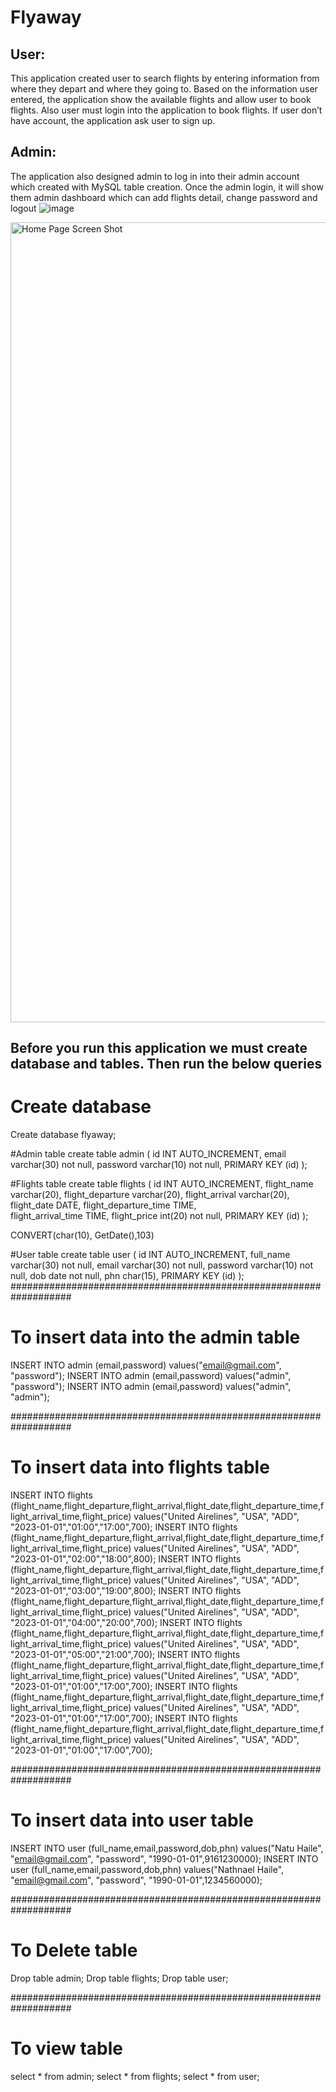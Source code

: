 # Flyaway


## User: 
This application created user to search flights by entering information from where they depart and where they going to. Based on the information user entered, the application show the available flights and allow user to book flights. Also user must login into the application to book flights. If user don’t have account, the application ask user to sign up.  

## Admin: 
The application also designed admin to log in into their admin account which created with MySQL table creation. Once the admin login, it will show them admin dashboard which can add flights detail, change password and logout
![image](https://user-images.githubusercontent.com/107365917/180038181-4dcd4af3-ae65-43e0-88ab-318f050bb3e2.png)



<img width="1280" alt="Home Page Screen Shot" src="https://user-images.githubusercontent.com/107365917/180038057-861d331f-4e2e-469d-9472-5c742f8afdd9.png">

## Before you run this application we must create database and tables. Then run the below queries

# Create database 
   Create database flyaway;


#Admin table
create table admin
(
id INT AUTO_INCREMENT,
email varchar(30) not null,
password varchar(10) not null,
PRIMARY KEY (id)
);

#Flights table
create table flights
(
id INT AUTO_INCREMENT,
flight_name varchar(20),
flight_departure varchar(20),
flight_arrival varchar(20),
flight_date DATE,
flight_departure_time TIME,  
flight_arrival_time TIME,
flight_price int(20) not null,
PRIMARY KEY (id)
);

CONVERT(char(10), GetDate(),103)

#User table
create table user
(
id INT AUTO_INCREMENT,
full_name varchar(30) not null,
email varchar(30) not null,
password varchar(10) not null,
dob date not null,
phn char(15), 
PRIMARY KEY (id)
);
###################################################################

# To insert data into the admin table 
INSERT INTO admin (email,password) values("email@gmail.com", "password");
INSERT INTO admin (email,password) values("admin", "password");
INSERT INTO admin (email,password) values("admin", "admin");

###################################################################

# To insert data into flights table 
INSERT INTO flights (flight_name,flight_departure,flight_arrival,flight_date,flight_departure_time,flight_arrival_time,flight_price) 
values("United Airelines", "USA", "ADD", "2023-01-01","01:00","17:00",700);
INSERT INTO flights (flight_name,flight_departure,flight_arrival,flight_date,flight_departure_time,flight_arrival_time,flight_price) 
values("United Airelines", "USA", "ADD", "2023-01-01","02:00","18:00",800);
INSERT INTO flights (flight_name,flight_departure,flight_arrival,flight_date,flight_departure_time,flight_arrival_time,flight_price) 
values("United Airelines", "USA", "ADD", "2023-01-01","03:00","19:00",800);
INSERT INTO flights (flight_name,flight_departure,flight_arrival,flight_date,flight_departure_time,flight_arrival_time,flight_price) 
values("United Airelines", "USA", "ADD", "2023-01-01","04:00","20:00",700);
INSERT INTO flights (flight_name,flight_departure,flight_arrival,flight_date,flight_departure_time,flight_arrival_time,flight_price) 
values("United Airelines", "USA", "ADD", "2023-01-01","05:00","21:00",700);
INSERT INTO flights (flight_name,flight_departure,flight_arrival,flight_date,flight_departure_time,flight_arrival_time,flight_price) 
values("United Airelines", "USA", "ADD", "2023-01-01","01:00","17:00",700);
INSERT INTO flights (flight_name,flight_departure,flight_arrival,flight_date,flight_departure_time,flight_arrival_time,flight_price) 
values("United Airelines", "USA", "ADD", "2023-01-01","01:00","17:00",700);
INSERT INTO flights (flight_name,flight_departure,flight_arrival,flight_date,flight_departure_time,flight_arrival_time,flight_price) 
values("United Airelines", "USA", "ADD", "2023-01-01","01:00","17:00",700);


###################################################################

# To insert data into user table 
INSERT INTO user (full_name,email,password,dob,phn) 
values("Natu Haile", "email@gmail.com", "password", "1990-01-01",9161230000);
INSERT INTO user (full_name,email,password,dob,phn) 
values("Nathnael Haile", "email@gmail.com", "password", "1990-01-01",1234560000);

###################################################################

# To Delete table
Drop table admin; 
Drop table flights;
Drop table user;

###################################################################

# To view table 
select * from admin;
select * from flights;
select * from user;

